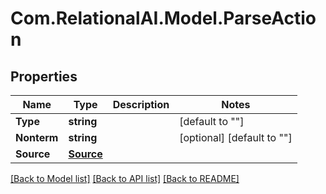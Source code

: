 
# Com.RelationalAI.Model.ParseAction

## Properties

Name | Type | Description | Notes
------------ | ------------- | ------------- | -------------
**Type** | **string** |  | [default to ""]
**Nonterm** | **string** |  | [optional] [default to ""]
**Source** | [**Source**](Source.md) |  | 

[[Back to Model list]](../README.md#documentation-for-models)
[[Back to API list]](../README.md#documentation-for-api-endpoints)
[[Back to README]](../README.md)

